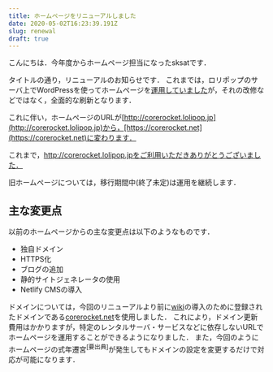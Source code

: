 ```yaml
---
title: ホームページをリニューアルしました
date: 2020-05-02T16:23:39.191Z
slug: renewal
draft: true
---
```

こんにちは．今年度からホームページ担当になったsksatです．

タイトルの通り，リニューアルのお知らせです．
これまでは，ロリポップのサーバ上でWordPressを使ってホームページを[運用していました](http://corerocket.lolipop.jp/)が，それの改修などではなく，全面的な刷新となります．

これに伴い，ホームページのURLが[http://corerocket.lolipop.jp](http://corerocket.lolipop.jp)から，[https://corerocket.net](https://corerocket.net)に変わります．

これまで，http://corerocket.lolipop.jpをご利用いただきありがとうございました．

旧ホームページについては，移行期間中(終了未定)は運用を継続します．

## 主な変更点

以前のホームページからの主な変更点は以下のようなものです．

- 独自ドメイン
- HTTPS化
- ブログの追加
- 静的サイトジェネレータの使用
- Netlify CMSの導入

ドメインについては，今回のリニューアルより前に[wiki](https://wiki.corerocket.net)の導入のために登録されたドメインである[corerocket.net](https://corerocket.net)を使用しました．
これにより，ドメイン更新費用はかかりますが，特定のレンタルサーバ・サービスなどに依存しないURLでホームページを運用することができるようになりました．
また，今回のようにホームページの式年遷宮<sup>[要出典]</sup>が発生してもドメインの設定を変更するだけで対応が可能になります．

